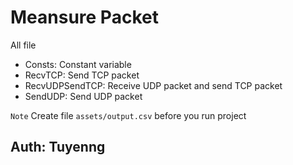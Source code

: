 # Meansure Packet

All file

- Consts: Constant variable
- RecvTCP: Send TCP packet
- RecvUDPSendTCP: Receive UDP packet and send TCP packet
- SendUDP: Send UDP packet 

 `Note` Create file `assets/output.csv` before you run project

## Auth: Tuyenng